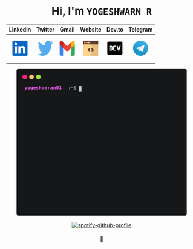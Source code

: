 <h1 align='center'>Hi, I'm <code>YOGESHWARN R</code></h1>

<div align='center'>
 
| **Linkedin**  | **Twitter**  | **Gmail**  | **Website**  | **Dev.to** | **Telegram** |
|:-:|:-:|:-:|:-:| :-: | :-: |
| <p align="center" ><a href="https://www.linkedin.com/in/yogeshwaran01/" title="Linkedin"><img src="./svgs/linkedin.svg" alt="Linkedin" width="40px" height="40px"></a> </p>  |  <p align="center" ><a href="https://twitter.com/yogeshwaran01" title="Twitter"><img src="./svgs/twitter.svg" alt="Twitter" width="40px" height="40px"></a> </p>  | <p align="center" ><a href="mailto:yogeshin247@gmail.com" title="Gmail"><img src="./svgs/gmail.svg" alt="Gmail" width="40px" height="40px"></a> </p>  | <p align="center" ><a href="https://yogeshwaran01.github.io" title="Website"><img src="./svgs/website.svg" alt="Website" width="40px" height="40px"></a> </p>  | <p align="center" ><a href="https://dev.to/yogeshwaran01" title="Blogs"><img src="./svgs/dev.svg" alt="dev.to" width="40px" height="40px"></a> </p>  | <p align="center" ><a href="https://t.me/yogeshwaran1" title="Telegram"><img src="./svgs/telegram.svg" alt="Telegram" width="40px" height="40px"></a> </p>  |
   
</div>

<p align="center" >
    <a href="https://github.com/yogeshwaran01/github-stats-terminal-style">
        <img width="450px" src="https://raw.githubusercontent.com/yogeshwaran01/github-stats-terminal-style/master/github_stats.svg" alt="Github Stats" title="Terminal Style GitHub Stats">
    </a>
</p>

<p align="center" >
    <a href="https://github.com/kittinan/spotify-github-profile">
        <img src="https://spotify-github-profile.vercel.app/api/view?uid=31vvezj53jewxv5sccxib5c4ky2u&cover_image=true&theme=natemoo-re&bar_color=5ebc09&bar_color_cover=false" alt="spotify-github-profile" title="Spotify now playing" width=400px>
    </a>
</p>

<h4 align="center"> 🙏 </h4>
